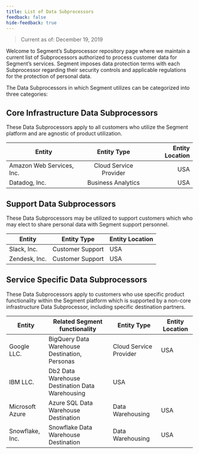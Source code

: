 ```yaml
---
title: List of Data Subprocessors
feedback: false
hide-feedback: true
---
```


[email]: mailto:legal@segment.com

> Current as of: December 19, 2019

Welcome to Segment’s Subprocessor repository page where we maintain a current list of Subprocessors authorized to process customer data for Segment’s services. Segment imposes data protection terms with each Subprocessor regarding their security controls and applicable regulations for the protection of personal data.

The Data Subprocessors in which Segment utilizes can be categorized into three categories:

## Core Infrastructure Data Subprocessors

These Data Subprocessors apply to all customers who utilize the Segment platform and are agnostic of product utilization.

| Entity   | Entity Type   | Entity Location  |
| ------------- |:-------------:| ----------------:|
| Amazon Web Services, Inc. | Cloud Service Provider | USA |
| Datadog, Inc. | Business Analytics | USA |

## Support Data Subprocessors

These Data Subprocessors may be utilized to support customers which who may elect to share personal data with Segment support personnel.

| Entity        | Entity Type      | Entity Location |
| ------------- | ---------------- | --------------- |
| Slack, Inc.   | Customer Support | USA             |
| Zendesk, Inc. | Customer Support | USA             |

## Service Specific Data Subprocessors

These Data Subprocessors apply to customers who use specific product functionality within the Segment platform which is supported by a non-core infrastructure Data Subprocessor, including specific destination partners.

| Entity | Related Segment functionality | Entity Type | Entity Location |
| ------------ | ---------- | ---------------------- | --------------- |
| Google LLC.| BigQuery Data Warehouse Destination, Personas | Cloud Service Provider | USA|
| IBM LLC.| Db2 Data Warehouse Destination Data Warehousing | USA |
| Microsoft Azure | Azure SQL Data Warehouse Destination | Data Warehousing | USA|
| Snowflake, Inc. | Snowflake Data Warehouse Destination | Data Warehousing | USA |
